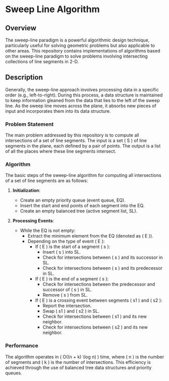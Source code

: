 # Sweep Line Algorithm

## Overview

The sweep-line paradigm is a powerful algorithmic design technique, particularly useful for solving geometric problems but also applicable to other areas. This repository contains implementations of algorithms based on the sweep-line paradigm to solve problems involving intersecting collections of line segments in 2-D.

## Description

Generally, the sweep-line approach involves processing data in a specific order (e.g., left-to-right). During this process, a data structure is maintained to keep information gleaned from the data that lies to the left of the sweep line. As the sweep line moves across the plane, it absorbs new pieces of input and incorporates them into its data structure.

### Problem Statement

The main problem addressed by this repository is to compute all intersections of a set of line segments. The input is a set \( S \) of line segments in the plane, each defined by a pair of points. The output is a list of all the places where these line segments intersect.

### Algorithm

The basic steps of the sweep-line algorithm for computing all intersections of a set of line segments are as follows:

1. **Initialization**:
    - Create an empty priority queue (event queue, EQ).
    - Insert the start and end points of each segment into the EQ.
    - Create an empty balanced tree (active segment list, SL).

2. **Processing Events**:
    - While the EQ is not empty:
        - Extract the minimum element from the EQ (denoted as \( E \)).
        - Depending on the type of event \( E \):
            - If \( E \) is the start of a segment \( s \):
                - Insert \( s \) into SL.
                - Check for intersections between \( s \) and its successor in SL.
                - Check for intersections between \( s \) and its predecessor in SL.
            - If \( E \) is the end of a segment \( s \):
                - Check for intersections between the predecessor and successor of \( s \) in SL.
                - Remove \( s \) from SL.
            - If \( E \) is a crossing event between segments \( s1 \) and \( s2 \):
                - Report the intersection.
                - Swap \( s1 \) and \( s2 \) in SL.
                - Check for intersections between \( s1 \) and its new neighbor.
                - Check for intersections between \( s2 \) and its new neighbor.

### Performance

The algorithm operates in \( O((n + k) \log n) \) time, where \( n \) is the number of segments and \( k \) is the number of intersections. This efficiency is achieved through the use of balanced tree data structures and priority queues.

